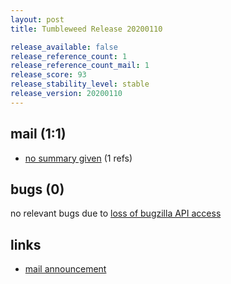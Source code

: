 ```yaml
---
layout: post
title: Tumbleweed Release 20200110

release_available: false
release_reference_count: 1
release_reference_count_mail: 1
release_score: 93
release_stability_level: stable
release_version: 20200110
---
```


## mail (1:1)

- [no summary given](https://github.com/boombatower/tumbleweed-review/issues/10) (1 refs)

## bugs (0)

<!--more-->

no relevant bugs due to [loss of bugzilla API access](https://bugzilla.opensuse.org/show_bug.cgi?id=1157722)



## links

- [mail announcement](https://github.com/boombatower/tumbleweed-review/issues/10)
